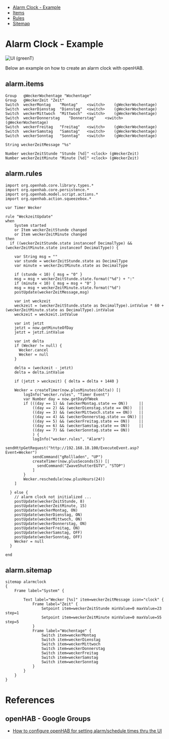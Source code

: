  - [Alarm Clock - Example](AlarmClock#alarm-clock---example)
  - [Items](AlarmClock#alarmitems)
  - [Rules](AlarmClock#alarmrules)
  - [Sitemap](AlarmClock#alarmsitemap)

# Alarm Clock - Example

![UI (greenT)](https://dl.dropboxusercontent.com/u/1781347/wiki/2014-12-07%2018_30_22-openHAB.png)

Below an example on how to create an alarm clock with openHAB.

## alarm.items

    Group   gWeckerWochentage "Wochentage"
    Group   gWeckerZeit "Zeit"
    Switch	weckerMontag	"Montag"	<switch>	(gWeckerWochentage)	
    Switch	weckerDienstag	"Dienstag"	<switch>	(gWeckerWochentage)	
    Switch	weckerMittwoch	"Mittwoch"	<switch>	(gWeckerWochentage)	
    Switch	weckerDonnerstag	"Donnerstag"	<switch>	(gWeckerWochentage)	
    Switch	weckerFreitag	"Freitag"	<switch>	(gWeckerWochentage)	
    Switch	weckerSamstag	"Samstag"	<switch>	(gWeckerWochentage)	
    Switch	weckerSonntag	"Sonntag"	<switch>	(gWeckerWochentage)	

    String weckerZeitMessage "%s"

    Number weckerZeitStunde "Stunde [%d]" <clock> (gWeckerZeit)
    Number weckerZeitMinute "Minute [%d]" <clock> (gWeckerZeit)

## alarm.rules

    import org.openhab.core.library.types.*
    import org.openhab.core.persistence.*
    import org.openhab.model.script.actions.*
    import org.openhab.action.squeezebox.*

    var Timer Wecker

    rule "WeckzeitUpdate"
    when
        System started
        or Item weckerZeitStunde changed
        or Item weckerZeitMinute changed
    then
      if ((weckerZeitStunde.state instanceof DecimalType) && (weckerZeitMinute.state instanceof DecimalType)) {

        var String msg = ""
        var stunde = weckerZeitStunde.state as DecimalType
        var minute = weckerZeitMinute.state as DecimalType
      
        if (stunde < 10) { msg = "0" } 
        msg = msg + weckerZeitStunde.state.format("%d") + ":"
        if (minute < 10) { msg = msg + "0" }
        msg = msg + weckerZeitMinute.state.format("%d")
        postUpdate(weckerZeitMessage,msg)
      
        var int weckzeit
        weckzeit = (weckerZeitStunde.state as DecimalType).intValue * 60 + (weckerZeitMinute.state as DecimalType).intValue
        weckzeit = weckzeit.intValue
      
        var int jetzt
        jetzt = now.getMinuteOfDay
        jetzt = jetzt.intValue
      
        var int delta
        if (Wecker != null) {
          Wecker.cancel
          Wecker = null
        }
      
        delta = (weckzeit - jetzt)
        delta = delta.intValue
      
        if (jetzt > weckzeit) { delta = delta + 1440 }
        
        Wecker = createTimer(now.plusMinutes(delta)) [|
            logInfo("wecker.rules", "Timer Event")
            var Number day = now.getDayOfWeek
            if (((day == 1) && (weckerMontag.state == ON))     ||
                ((day == 2) && (weckerDienstag.state == ON))   ||
                ((day == 3) && (weckerMittwoch.state == ON))   ||
                ((day == 4) && (weckerDonnerstag.state == ON)) ||
                ((day == 5) && (weckerFreitag.state == ON))    ||
                ((day == 6) && (weckerSamstag.state == ON))    ||
                ((day == 7) && (weckerSonntag.state == ON))
                ) {
                logInfo("wecker.rules", "Alarm")
                sendHttpGetRequest("http://192.168.10.100/ExecuteEvent.asp?Event=Wecker")
                sendCommand("gRollladen", "UP")
                createTimer(now.plusSeconds(5)) [|
                  sendCommand("ZwaveShutterEGTV", "STOP")
                ]
            }
            Wecker.reschedule(now.plusHours(24))
        ]
        
      } else {
        // alarm clock not initialized ...
        postUpdate(weckerZeitStunde, 8)
        postUpdate(weckerZeitMinute, 15)
        postUpdate(weckerMontag, ON)
        postUpdate(weckerDienstag, ON)
        postUpdate(weckerMittwoch, ON)
        postUpdate(weckerDonnerstag, ON)
        postUpdate(weckerFreitag, ON)
        postUpdate(weckerSamstag, OFF)
        postUpdate(weckerSonntag, OFF)
        Wecker = null
      }
      
    end

## alarm.sitemap

    sitemap alarmclock
    {
        Frame label="System" {
                
            Text label="Wecker [%s]" item=weckerZeitMessage icon="clock" {
                Frame label="Zeit" {
                    Setpoint item=weckerZeitStunde minValue=0 maxValue=23 step=1
                    Setpoint item=weckerZeitMinute minValue=0 maxValue=55 step=5
                }
                Frame label="Wochentage" {
                    Switch item=weckerMontag
                    Switch item=weckerDienstag
                    Switch item=weckerMittwoch
                    Switch item=weckerDonnerstag
                    Switch item=weckerFreitag
                    Switch item=weckerSamstag
                    Switch item=weckerSonntag
                }
            }
        }	
    }

# References
## openHAB - Google Groups
 - [How to configure openHAB for setting alarm/schedule times thru the UI](https://groups.google.com/d/msg/openhab/F2hqVwjbRC0/b1s44_MWGygJ)